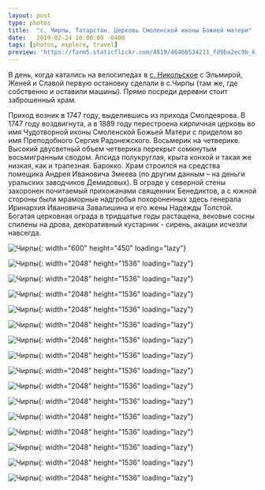 ```yaml
---
layout: post
type: photos
title:  "с. Чирпы, Татарстан. Церковь Смоленской иконы Божией матери"
date:   2019-02-24 10:00:00 -0400
tags: [photos, explore, travel]
preview: 'https://farm5.staticflickr.com/4819/46466534211_fd9ba2ec9b_k_d.jpg'
---
```


В день, когда катались на велосипедах в [с. Никольское](https://ilya.gorenburg.com/2018/11/25/nikolskoe) с Эльмирой, Женей и Славой первую остановку сделали в с.Чирпы (там же, где собственно и оставили машины). Прямо посреди деревни стоит заброшенный храм.

Приход возник в 1747 году, выделившись из прихода Смолдеярова. В 1747 году воздвигнута, а в 1889 году перестроена кирпичная церковь во имя Чудотворной иконы Смоленской Божьей Матери с приделом во имя Преподобного Сергия Радонежского. Восьмерик на четверике. Высокий двусветный объем четверика перекрыт сомкнутым восьмигранным сводом. Апсида полукруглая, крыта конхой и такая же низкая, как и трапезная. Барокко. Храм строился на средства помещика Андрея Ивановича Змеева (по другим данным – на деньги уральских заводчиков Демидовых). В ограде у северной стены захоронен почитаемый прихожанами священник Бенедиктов, а с южной стороны были мраморные надгробья похороненных здесь генерала Иринархия Ивановича Завалишина и его жены Надежды Толстой. Богатая церковная ограда в тридцатые годы растащена, вековые сосны спилены на дрова, декоративный кустарник - сирень, акации исчезли навсегда.

<Frame src="https://www.google.com/maps/embed?pb=!1m14!1m12!1m3!1d2799.6656214651134!2d49.71790997854911!3d55.446511648963074!2m3!1f0!2f0!3f0!3m2!1i1024!2i768!4f13.1!5e1!3m2!1sru!2sca!4v1551038212436" />

![Чирпы](https://farm8.staticflickr.com/7871/40017739433_cb16f3f689_o_d.jpg){: width="600" height="450" loading="lazy"}

![Чирпы](https://live.staticflickr.com/7818/45553619025_d5c2f4687f_k.jpg){: width="2048" height="1536" loading="lazy"}

![Чирпы](https://live.staticflickr.com/4879/45743057954_5753b6c1b6_k.jpg){: width="2048" height="1536" loading="lazy"}

![Чирпы](https://live.staticflickr.com/7841/45553621375_1e2d0b3602_k.jpg){: width="2048" height="1536" loading="lazy"}

![Чирпы](https://live.staticflickr.com/4876/45743061674_3e52e5f790_k.jpg){: width="2048" height="1536" loading="lazy"}

![Чирпы](https://live.staticflickr.com/7889/45743062714_69de12e3d1_k.jpg){: width="2048" height="1536" loading="lazy"}

![Чирпы](https://live.staticflickr.com/4836/46466530191_1b461cae4b_k.jpg){: width="2048" height="1536" loading="lazy"}

![Чирпы](https://live.staticflickr.com/4910/46466531191_7fb548df36_k.jpg){: width="2048" height="1536" loading="lazy"}

![Чирпы](https://live.staticflickr.com/4917/46466532631_5b1af1207f_k.jpg){: width="2048" height="1536" loading="lazy"}

![Чирпы](https://live.staticflickr.com/4819/46466534211_fd9ba2ec9b_k.jpg){: width="2048" height="1536" loading="lazy"}

![Чирпы](https://live.staticflickr.com/4910/32593869668_d5ec2000d2_k.jpg){: width="2048" height="1536" loading="lazy"}

![Чирпы](https://live.staticflickr.com/7838/46466537211_9a1fc2455f_k.jpg){: width="2048" height="1536" loading="lazy"}

![Чирпы](https://live.staticflickr.com/7828/32593872138_5ab352be5e_k.jpg){: width="2048" height="1536" loading="lazy"}

![Чирпы](https://live.staticflickr.com/7913/32593873378_4e214838a4_k.jpg){: width="2048" height="1536" loading="lazy"}

![Чирпы](https://live.staticflickr.com/4807/46466542041_a4c78e7933_k.jpg){: width="2048" height="1536" loading="lazy"}

![Чирпы](https://live.staticflickr.com/7860/45743054744_964b697da5_k.jpg){: width="2048" height="1536" loading="lazy"}
